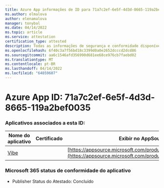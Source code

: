 ```yaml
---
title: Azure App informações de ID para 71a7c2ef-6e5f-4d3d-8665-119a2bef0035
ms.author: elmalova
author: elenamalova
manager: tonybal
ms.date: 04/14/2022
ms.topic: article
ms.service: attestation
certification_type: attested
description: Todas as informações de segurança e conformidade disponíveis para 71a7c2ef-6e5f-4d3d-8665-119a2bef0035.
ms.openlocfilehash: 6f40c3a7f56bd18c3399d0a0e2652dcccd2dcd86
ms.sourcegitcommit: aa6c1546afd356990d681ee68ce976cb7faebd02
ms.translationtype: MT
ms.contentlocale: pt-BR
ms.lasthandoff: 04/14/2022
ms.locfileid: "64859607"
---
```

# <a name="azure-app-id-71a7c2ef-6e5f-4d3d-8665-119a2bef0035"></a>Azure App ID: 71a7c2ef-6e5f-4d3d-8665-119a2bef0035


### <a name="apps-associated-with-this-id"></a>Aplicativos associados a esta ID:
| **Nome do aplicativo** | **Certificado** | **Exibir no AppSource** |
|--------------|---------------|-----------------------|
| [Vibe](../forward/WA200001721.md) |  | [https://appsource.microsoft.com/product/office/WA200001721](https://appsource.microsoft.com/product/office/WA200001721) |

### <a name="microsoft-365-app-compliance-status"></a>Microsoft 365 status de conformidade do aplicativo
- Publisher Status do Atestado: Concluído
